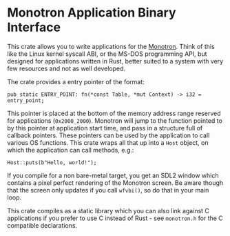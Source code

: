 # Monotron Application Binary Interface

This crate allows you to write applications for the
[Monotron](https://github.com/thejpster/monotron). Think of this like the
Linux kernel syscall ABI, or the MS-DOS programming API, but designed for
applications written in Rust, better suited to a system with very few
resources and not as well developed.

The crate provides a entry pointer of the format:

```
pub static ENTRY_POINT: fn(*const Table, *mut Context) -> i32 = entry_point;
```

This pointer is placed at the bottom of the memory address range reserved for
applications (`0x2000_2000`). Monotron will jump to the function pointed to by
this pointer at application start time, and pass in a structure full of
callback pointers. These pointers can be used by the application to call
various OS functions. This crate wraps all that up into a `Host` object, on
which the application can call methods, e.g.:

```
Host::puts(b"Hello, world!");
```

If you compile for a non bare-metal target, you get an SDL2 window which
contains a pixel perfect rendering of the Monotron screen. Be aware though
that the screen only updates if you call `wfvbi()`, so do that in your main
loop.

This crate compiles as a static library which you can also link against C
applications if you prefer to use C instead of Rust - see `monotron.h` for the
C compatible declarations.
